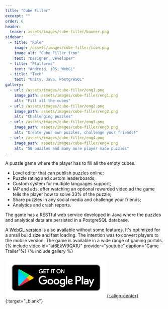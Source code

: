 ```yaml
---
title: "Cube Filler"
excerpt: ""
order: 6
header:
  teaser: assets/images/cube-filler/banner.png
sidebar:
  - title: "Role"
    image: /assets/images/cube-filler/icon.png
    image_alt: "Cube Filler icon"
    text: "Designer, Developer"
  - title: "Platforms"
    text: "Android, iOS, WebGL"
  - title: "Tech"
    text: "Unity, Java, PostgreSQL"
gallery:
  - url: /assets/images/cube-filler/eng1.png
    image_path: assets/images/cube-filler/eng1.png
    alt: "Fill all the cubes"
  - url: /assets/images/cube-filler/eng2.png
    image_path: assets/images/cube-filler/eng2.png
    alt: "Challenging puzzles"
  - url: /assets/images/cube-filler/eng3.png
    image_path: assets/images/cube-filler/eng3.png
    alt: "Create your own puzzles, challenge your friends!"
  - url: /assets/images/cube-filler/eng4.png
    image_path: assets/images/cube-filler/eng4.png
    alt: "50 puzzles and many more player made puzzles"
---
```

A puzzle game where the player has to fill all the empty cubes.
- Level editor that can publish puzzles online;
- Puzzle rating and custom leaderboards;
- Custom system for multiple languages support;
- IAP and ads, after watching an optional rewarded video ad the game tells the player how to solve 33% of the puzzle;
- Share puzzles in any social media and challenge your friends;
- Analytics and crash reports.

The game has a RESTful web service developed in Java where the puzzles and analytical data are persisted in a PostgreSQL database.

A [WebGL version](https://dupyx.com/cube-filler/) is also available without some features. It's optimized for a small build size and fast loading. The intention was to convert players to the mobile version. The game is available in a wide range of gaming portals.
{% include video id="at6EkW9QA1U" provider="youtube" caption="Game Trailer"%}
{% include gallery %}

[![Get it on Google Play](/assets/images/cube-filler/google-play-badge.png){:.align-center}](https://play.google.com/store/apps/details?id=com.dupyx.cbfiller){:target="_blank"}